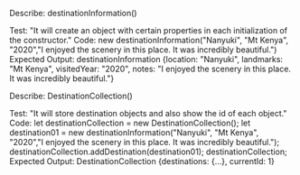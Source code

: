 Describe: destinationInformation()

Test: "It will create an object with certain properties in each initialization of the constructor."
Code: new destinationInformation("Nanyuki", "Mt Kenya", "2020","I enjoyed the scenery in this place. It was incredibly beautiful.")
Expected Output: destinationInformation {location: "Nanyuki", landmarks: "Mt Kenya", visitedYear: "2020", notes: "I enjoyed the scenery in this place. It was incredibly beautiful."}

Describe: DestinationCollection()

Test: "It will store destination objects and also show the id of each object."
Code:
let destinationCollection = new DestinationCollection();
let destination01 = new destinationInformation("Nanyuki", "Mt Kenya", "2020","I enjoyed the scenery in this place. It was incredibly beautiful.");
destinationCollection.addDestination(destination01);
destinationCollection;
Expected Output: DestinationCollection {destinations: {…}, currentId: 1}